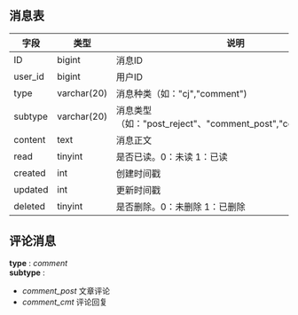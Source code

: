 ## 消息表

字段 | 类型 | 说明
---|---|---
ID | bigint | 消息ID
user_id | bigint | 用户ID
type | varchar(20) | 消息种类（如："cj","comment")
subtype | varchar(20) | 消息类型（如："post_reject"、"comment_post","comment_cmt"）
content | text | 消息正文
read | tinyint | 是否已读。0：未读  1：已读
created | int | 创建时间戳
updated | int | 更新时间戳
deleted | tinyint | 是否删除。0：未删除  1：已删除

## 评论消息
**type** : *comment*  
**subtype** : 
+ *comment_post* 文章评论
+ *comment_cmt* 评论回复